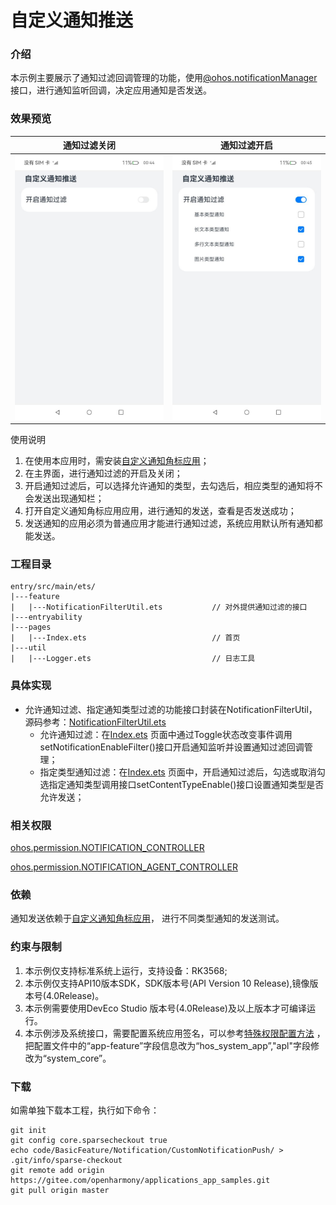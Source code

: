 # 自定义通知推送

### 介绍

本示例主要展示了通知过滤回调管理的功能，使用[@ohos.notificationManager](https://gitee.com/openharmony/docs/blob/master/zh-cn/application-dev/reference/apis/js-apis-notificationManager.md)
接口，进行通知监听回调，决定应用通知是否发送。

### 效果预览

| 通知过滤关闭                               | 通知过滤开启                              |
|--------------------------------------|-------------------------------------|
| ![image](screenshots/filter_off.png) | ![image](screenshots/filter_on.png) |

使用说明

1. 在使用本应用时，需安装[自定义通知角标应用](../CustomNotificationBadge)；
2. 在主界面，进行通知过滤的开启及关闭；
3. 开启通知过滤后，可以选择允许通知的类型，去勾选后，相应类型的通知将不会发送出现通知栏；
4. 打开自定义通知角标应用应用，进行通知的发送，查看是否发送成功；
5. 发送通知的应用必须为普通应用才能进行通知过滤，系统应用默认所有通知都能发送。

### 工程目录

```
entry/src/main/ets/
|---feature
|   |---NotificationFilterUtil.ets           // 对外提供通知过滤的接口
|---entryability
|---pages
|   |---Index.ets                            // 首页
|---util
|   |---Logger.ets                           // 日志工具
```

### 具体实现

* 允许通知过滤、指定通知类型过滤的功能接口封装在NotificationFilterUtil，源码参考：[NotificationFilterUtil.ets](entry/src/main/ets/feature/NotificationFilterUtil.ets)
    * 允许通知过滤：在[Index.ets](entry/src/main/ets/pages/Index.ets)
      页面中通过Toggle状态改变事件调用setNotificationEnableFilter()接口开启通知监听并设置通知过滤回调管理；
    * 指定类型通知过滤：在[Index.ets](entry/src/main/ets/pages/Index.ets)
      页面中，开启通知过滤后，勾选或取消勾选指定通知类型调用接口setContentTypeEnable()接口设置通知类型是否允许发送；
  
### 相关权限
[ohos.permission.NOTIFICATION_CONTROLLER](https://gitee.com/openharmony/docs/blob/master/zh-cn/application-dev/security/permission-list.md)

[ohos.permission.NOTIFICATION_AGENT_CONTROLLER](https://gitee.com/openharmony/docs/blob/master/zh-cn/application-dev/security/permission-list.md)

### 依赖

通知发送依赖于[自定义通知角标应用](../CustomNotificationBadge)，
进行不同类型通知的发送测试。

### 约束与限制

1. 本示例仅支持标准系统上运行，支持设备：RK3568;
2. 本示例仅支持API10版本SDK，SDK版本号(API Version 10 Release),镜像版本号(4.0Release)。
3. 本示例需要使用DevEco Studio 版本号(4.0Release)及以上版本才可编译运行。
4. 本示例涉及系统接口，需要配置系统应用签名，可以参考[特殊权限配置方法](https://docs.openharmony.cn/pages/v3.2Beta/zh-cn/application-dev/security/hapsigntool-overview.md/) ，把配置文件中的“app-feature”字段信息改为“hos_system_app”,"apl"字段修改为“system_core”。

### 下载

如需单独下载本工程，执行如下命令：

```
git init
git config core.sparsecheckout true
echo code/BasicFeature/Notification/CustomNotificationPush/ > .git/info/sparse-checkout
git remote add origin https://gitee.com/openharmony/applications_app_samples.git
git pull origin master
```